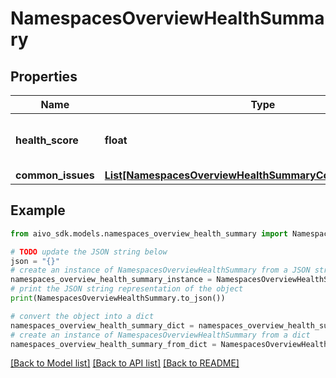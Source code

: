 # NamespacesOverviewHealthSummary

## Properties

Name | Type | Description | Notes
------------ | ------------- | ------------- | -------------
**health_score** | **float** | Overall health score of all namespaces | [optional]
**common_issues** | [**List[NamespacesOverviewHealthSummaryCommonIssuesInner]**](NamespacesOverviewHealthSummaryCommonIssuesInner.md) |  | [optional]

## Example

```python
from aivo_sdk.models.namespaces_overview_health_summary import NamespacesOverviewHealthSummary

# TODO update the JSON string below
json = "{}"
# create an instance of NamespacesOverviewHealthSummary from a JSON string
namespaces_overview_health_summary_instance = NamespacesOverviewHealthSummary.from_json(json)
# print the JSON string representation of the object
print(NamespacesOverviewHealthSummary.to_json())

# convert the object into a dict
namespaces_overview_health_summary_dict = namespaces_overview_health_summary_instance.to_dict()
# create an instance of NamespacesOverviewHealthSummary from a dict
namespaces_overview_health_summary_from_dict = NamespacesOverviewHealthSummary.from_dict(namespaces_overview_health_summary_dict)
```

[[Back to Model list]](../README.md#documentation-for-models) [[Back to API list]](../README.md#documentation-for-api-endpoints) [[Back to README]](../README.md)
